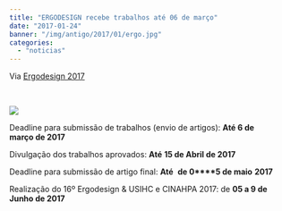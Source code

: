 ```yaml
---
title: "ERGODESIGN recebe trabalhos até 06 de março"
date: "2017-01-24"
banner: "/img/antigo/2017/01/ergo.jpg"
categories: 
  - "noticias"
---
```


Via [Ergodesign 2017](http://www.ergodesign2017.com.br/prazos.html)

 

![](/img/antigo/2017/01/ergo.jpg)

Deadline para submissão de trabalhos (envio de artigos): **Até 6 de março de 2017**

Divulgação dos trabalhos aprovados: **Até** **15 de Abril de 2017**

Deadline para submissão de artigo final: **Até**  **de 0****5 de maio** **2017**

Realização do 16º Ergodesign & USIHC e CINAHPA 2017: de **05 a 9 de Junho de 2017**
